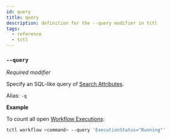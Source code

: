 ```yaml
---
id: query
title: query
description: definition for the --query modifier in tctl
tags:
  - reference
  - tctl
---
```


### `--query`

_Required modifier_

Specify an SQL-like query of [Search Attributes](/concepts/what-is-a-search-attribute).

Alias: `-q`

**Example**

To count all open [Workflow Executions](/concepts/what-is-a-workflow-execution):

```bash
tctl workflow <command> --query 'ExecutionStatus="Running"'
```
